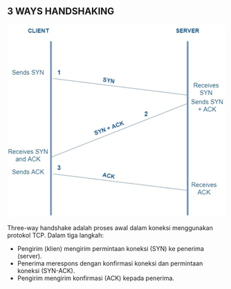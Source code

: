 ## 3 WAYS HANDSHAKING

![Alt text](1642843418224-2cDnqtQfqo-threeway.jpg)

Three-way handshake adalah proses awal dalam koneksi menggunakan protokol TCP. Dalam tiga langkah:
* Pengirim (klien) mengirim permintaan koneksi (SYN) ke penerima (server).
* Penerima merespons dengan konfirmasi koneksi dan permintaan koneksi (SYN-ACK).
* Pengirim mengirim konfirmasi (ACK) kepada penerima.